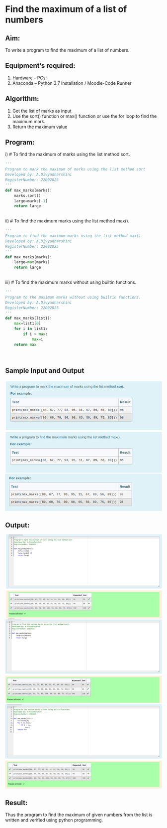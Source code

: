 # Find the maximum of a list of numbers
## Aim:
To write a program to find the maximum of a list of numbers.
## Equipment’s required:
1.	Hardware – PCs
2.	Anaconda – Python 3.7 Installation / Moodle-Code Runner
## Algorithm:
1.	Get the list of marks as input
2.	Use the sort() function or max() function or use the for loop to find the maximum mark.
3.	Return the maximum value
## Program:

i)	# To find the maximum of marks using the list method sort.
```Python
''' 
Program to mark the maximum of marks using the list method sort
Developed by: A.Divyadharshini
RegisterNumber: 22002825 
'''
def max_marks(marks):
    marks.sort()
    large=marks[-1]
    return large



```

ii)	# To find the maximum marks using the list method max().
```Python
''' 
Program to find the maximum marks using the list method max().
Developed by: A.Divyadharshini
RegisterNumber: 22002825
'''
def max_marks(marks):
    large=max(marks)
    return large



```

iii) # To find the maximum marks without using builtin functions.
```Python
''' 
Program to the maximum marks without using builtin functions.
Developed by: A.Divyadharshini
RegisterNumber: 22002825 
'''
def max_marks(list1):
    max=list1[0]
    for i in list1:
        if i > max:
            max=i
    return max
   



```
## Sample Input and Output
![output](./findmax4.png)
![OUTPUT](./findmax5.png)
![OUTPUT](./findmax6.png) 

## Output:
![OUTPUT](./findmax1.png)
![OUTPUT](./findmax2.png)
![OUTPUT](./findmax3.png)

## Result:
Thus the program to find the maximum of given numbers from the list is written and verified using python programming.